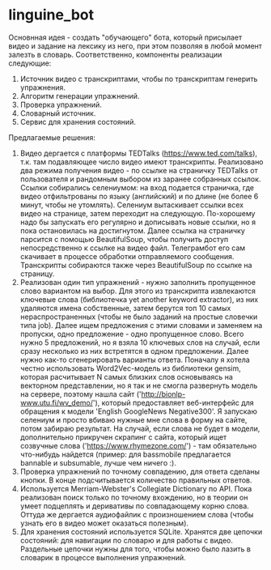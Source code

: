 # linguine_bot
Основнная идея - создать "обучающего" бота, который присылает видео и задание на лексику из него, при этом позволяя в любой момент залезть в словарь. 
Соответственно, компоненты реализации следующие:
1. Источник видео с транскриптами, чтобы по транскриптам генерить упражнения. 
2. Алгоритм генерации упражнений.
3. Проверка упражнений.
4. Словарный источник.
5. Сервис для хранения состояний.

Предлагаемые решения:
1. Видео дергается с платформы TEDTalks (https://www.ted.com/talks), т.к. там подавляющее число видео имеют транскрипты. 
Реализовано два режима получения видео - по ссылке на страничку TEDTalks от пользователя и рандомным выбором из заранее собранных ссылок.
Ссылки собирались селениумом: на вход подается страничка, где видео отфильтрованы  по языку (английский) и по длине (не более 6 минут, чтобы не утомлять). Селениум вытаскивает ссылки всех видео на странице, затем переходит на следующую. По-хорошему надо бы запускать его регулярно и дописывать новые ссылки, но я пока остановилась на достигнутом. 
Далее ссылка на страничку парсится с помощью BeautifulSoup, чтобы получить доступ непосредственно к ссылке на видео файл. 
Телеграмбот его сам скачивает в процессе обработки отправляемого сообщения. 
Транскрипты собираются также через BeautifulSoup по ссылке на страницу.
2. Реализован один тип упражнений - нужно заполнить пропущенное слово вариантом на выбор. 
Для этого из транскрипта извлекаются ключевые слова (библиотечка yet another keyword extractor), из них удаляются имена собственные, затем берутся топ 10 самых нераспространенных (чтобы не было заданий на простые словечки типа job). Далее ищем предложения с этими словами и заменяем на пропуски, одно предложение - одно пропущенное слово. Всего нужно 5 предложений, но я взяла 10 ключевых слов на случай, если сразу несколько из них встретятся в одном предложении. 
Далее нужно как-то сгенерировать варианты ответа. Поначалу я хотела честно использовать Word2Vec-модель из библиотеки gensim, которая расчитывает N самых близких слов основываясь на векторном представлении, но я так и не смогла развернуть модель на сервере, поэтому нашла сайт ('http://bionlp-www.utu.fi/wv_demo/'), который предоставляет веб-интерфейс для обращения к модели 'English GoogleNews Negative300'. Я запускаю селениум и просто вбиваю нужные мне слова в форму на сайте, потом забираю результат. На случай, если слова не будет в модели, дополнительно прикручен скрапинг с сайта, который ищет созвучные слова ('https://www.rhymezone.com/') - там обязательно что-нибудь найдется (пример: для bassmobile предлагается bannable и subsumable, лучше чем ничего :). 
3. Проверка упражнений по точному совпадению, для ответа сделаны кнопки. В конце подсчитывается количество правильных ответов.  
4. Используется Merriam-Webster's Collegiate Dictionary по API. Пока реализован поиск только по точному вхождению, но в теории он умеет подцеплять и деривативы по совпадающему корню слова. Оттуда же дергается аудиофайлик с произношением слова (чтобы узнать его в видео может оказаться полезным).
5. Для хранения состояний используется SQLite. Хранятся две цепочки состояний: для навигации по словарю и для работы с видео. Раздельные цепочки нужны для того, чтобы можно было лазить в словарик в процессе выполнения упражнений.
